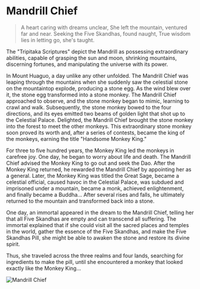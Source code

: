 # Mandrill Chief

> A heart caring with dreams unclear,
> She left the mountain, ventured far and near.
> Seeking the Five Skandhas, found naught,
> True wisdom lies in letting go, she's taught.

The "Tripitaka Scriptures" depict the Mandrill as possessing extraordinary
abilities, capable of grasping the sun and moon, shrinking mountains,
discerning fortunes, and manipulating the universe with its power.

In Mount Huaguo, a day unlike any other unfolded. The Mandrill Chief
was leaping through the mountains when she suddenly saw the celestial
stone on the mountaintop explode, producing a stone egg. As the wind
blew over it, the stone egg transformed into a stone monkey. The Mandrill
Chief approached to observe, and the stone monkey began to mimic,
learning to crawl and walk. Subsequently, the stone monkey bowed to the
four directions, and its eyes emitted two beams of golden light that shot
up to the Celestial Palace. Delighted, the Mandrill Chief brought the stone
monkey into the forest to meet the other monkeys. This extraordinary
stone monkey soon proved its worth and, after a series of contests, became
the king of the monkeys, earning the title "Handsome Monkey King."

For three to five hundred years, the Monkey King led the monkeys in
carefree joy. One day, he began to worry about life and death. The
Mandrill Chief advised the Monkey King to go out and seek the Dao. After
the Monkey King returned, he rewarded the Mandrill Chief by appointing
her as a general. Later, the Monkey King was titled the Great Sage, became
a celestial official, caused havoc in the Celestial Palace, was subdued and
imprisoned under a mountain, became a monk, achieved enlightenment,
and finally became a Buddha... After several rises and falls, he ultimately
returned to the mountain and transformed back into a stone.

One day, an immortal appeared in the dream to the Mandrill Chief, telling
her that all Five Skandhas are empty and can transcend all suffering. The
immortal explained that if she could visit all the sacred places and temples
in the world, gather the essence of the Five Skandhas, and make the Five
Skandhas Pill, she might be able to awaken the stone and restore its divine
spirit.

Thus, she traveled across the three realms and four lands, searching for
ingredients to make the pill, until she encountered a monkey that looked
exactly like the Monkey King...

![Mandrill Chief](/image-20240828221325563.png)